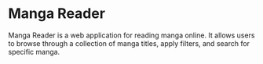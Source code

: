 # Manga Reader

Manga Reader is a web application for reading manga online. It allows users to browse through a collection of manga titles, apply filters, and search for specific manga.
